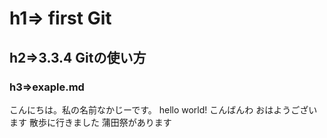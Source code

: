 # h1=> first Git
## h2=>3.3.4 Gitの使い方
### h3=>exaple.md

こんにちは。私の名前なかじーです。
hello world!
こんばんわ
おはようございます
散歩に行きました
蒲田祭があります


